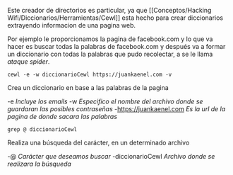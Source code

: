 Este creador de directorios es particular, ya que [[Conceptos/Hacking Wifi/Diccionarios/Herramientas/Cewl]] esta hecho para crear diccionarios extrayendo informacion de una pagina web.

Por ejemplo le proporcionamos la pagina de facebook.com y lo que va hacer es buscar todas la palabras de facebook.com y después va a formar un diccionario con todas la palabras que pudo recolectar, a se le llama *ataque spider*.

	cewl -e -w diccionarioCewl https://juankaenel.com -v
Crea un diccionario en base a las palabras de la pagina

-e *Incluye los emails*
-w *Especifico el nombre del archivo donde se guardaran las posibles contraseñas*
-https://juankaenel.com *Es la url de la pagina de donde sacara las palabras*

	grep @ diccionarioCewl
Realiza una búsqueda del carácter, en un determinado archivo

-@ *Carácter que deseamos buscar*
-diccionarioCewl *Archivo donde se realizara la búsqueda*
